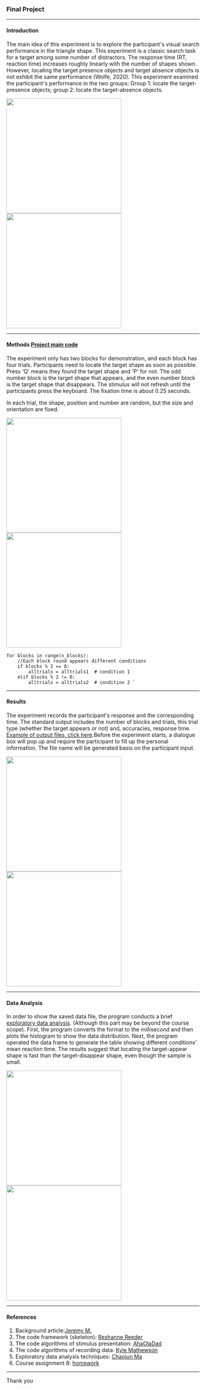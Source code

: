 ### Final Project

---

#### Introduction

The main idea of this experiment is to explore the participant's visual search performance in the triangle shape. This experiment is a classic search task for a target among some number of distractors. The response time (RT, reaction time) increases roughly linearly with the number of shapes shown. However, locating the target presence objects and target absence objects is not exhibit the same performance (Wolfe, 2020). This experiment examined the participant's performance in the two groups: Group 1: locate the target-presence objects; group 2: locate the target-absence objects. 

<div class='imabox'>
   <img src = https://github.com/SakuraChaojun/selected-courses/blob/main/Computer%20Programming%20for%20Psychology/project/images/condition_2.png style="width:300px"> <img src = https://github.com/SakuraChaojun/selected-courses/blob/main/Computer%20Programming%20for%20Psychology/project/images/condition_4.png style="width:300px">
</div>

---

#### Methods [Project main code](https://github.com/SakuraChaojun/selected-courses/blob/main/Computer%20Programming%20for%20Psychology/project/project_505.py)
The experiment only has two blocks for demonstration, and each block has four trials. Participants need to locate the target shape as soon as possible. Press 'Q' means they found the target shape and 'P' for not. The odd number block is the target shape that appears, and the even number block is the target shape that disappears. The stimulus will not refresh until the participants press the keyboard. The fixation time is about 0.25 seconds. 

In each trial, the shape, position and number are random, but the size and orientation are fixed. 

<div class='imabox'>
   <img src = https://github.com/SakuraChaojun/selected-courses/blob/main/Computer%20Programming%20for%20Psychology/project/images/condition_1_demo.gif style="width:300px"> <img src = https://github.com/SakuraChaojun/selected-courses/blob/main/Computer%20Programming%20for%20Psychology/project/images/condition_2_demo.gif style="width:300px">
</div>

```
for blocks in range(n_blocks):
    //Each block round appears different conditions
    if blocks % 2 == 0:
        alltrials = alltrials1  # condition 1
    elif blocks % 2 != 0:
        alltrials = alltrials2  # condition 2 `
```

---

#### Results

The experiment records the participant's response and the corresponding time. The standard output includes the number of blocks and trials, this trial type (whether the target appears or not) and, accuracies, response time. [Example of output files, click here](https://github.com/SakuraChaojun/selected-courses/blob/main/Computer%20Programming%20for%20Psychology/project/dataFiles/505_outputFile.csv).Before the experiment starts, a dialogue box will pop up and require the participant to fill up the personal information. The file name will be generated basis on the participant input. 

 <div class='imabox'>
   <img src = https://github.com/SakuraChaojun/selected-courses/blob/main/Computer%20Programming%20for%20Psychology/project/images/project_1.png style="width:300px"> <img src = https://github.com/SakuraChaojun/selected-courses/blob/main/Computer%20Programming%20for%20Psychology/project/images/output_1.png style="width:300px">
</div>

---

#### Data Analysis 

In order to show the saved data file, the program conducts a brief [exploratory data analysis](https://sakurachaojun.github.io/PSYO3505/data/EDA.html). (Although this part may be beyond the course scope). First, the program converts the format to the millisecond and then plots the histogram to show the data distribution. Next, the program operated the data frame to generate the table showing different conditions' mean reaction time. The results suggest that locating the target-appear shape is fast than the target-disappear shape, even though the sample is small. 

 <div class='imabox'>
   <img src = https://github.com/SakuraChaojun/selected-courses/blob/main/Computer%20Programming%20for%20Psychology/project/data_images/Figure_1.png style="width:300px"> <img src = https://github.com/SakuraChaojun/selected-courses/blob/main/Computer%20Programming%20for%20Psychology/project/data_images/Figure_3.png style="width:300px">
</div>

---

#### References 
1. Background article:[Jeremy M.](https://search.bwh.harvard.edu/new/pubs/Wolfe2020_VisualSearch_annurev-vision.pdf)
2. The code framework (skeleton): [Reshanne Reeder](https://kylemath.github.io/pytutorial/level3.html)
3. The code algorithms of stimulus presentation: [AhaOlaDad](https://zhuanlan.zhihu.com/p/143266583)
4. The code algorithms of recording data: [Kyle Mathewson](https://kerblooee.github.io/pytutorial/level6.html)
5. Exploratory data analysis techniques: [Chaojun Ma](https://sakurachaojun.github.io/PSYO3505/data/EDA.html)
6. Course assignment 8: [homework](https://github.com/SakuraChaojun/selected-courses/tree/main/Computer%20Programming%20for%20Psychology/Assignment_8)

---

Thank you 





